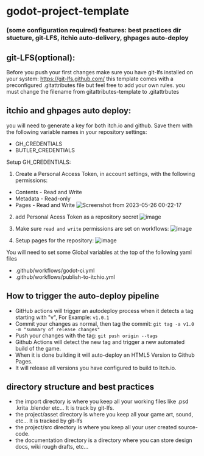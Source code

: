 # godot-project-template
### (some configuration required) features: best practices dir stucture, git-LFS, itchio auto-delivery, ghpages auto-deploy

## git-LFS(optional):
Before you push your first changes make sure you have git-lfs installed on your system:
https://git-lfs.github.com/
this template comes with a preconfigured .gitattributes file but feel free to add your own rules.
you must change the filename from gitattributes-template to .gitattrbutes

## itchio and ghpages auto deploy:
you will need to generate a key for both itch.io and github.
Save them with the following variable names in your repository settings:
* GH_CREDENTIALS
* BUTLER_CREDENTIALS

Setup GH_CREDENTIALS:
1) Create a Personal Access Token, in account settings, with the following permissions:
  * Contents - Read and Write
  * Metadata - Read-only
  * Pages - Read and Write
![Screenshot from 2023-05-26 00-22-17](https://github.com/loteque/godot-project-template/assets/69282314/563e9146-24d0-49e2-899c-8f9264daafe5)

2) add Personal Acess Token as a repository secret
![image](https://user-images.githubusercontent.com/69282314/184680197-b607040d-7a3a-4b8a-bb3d-d670d9d0d933.png)

3) Make sure `read and write` permissions are set on workflows:
![image](https://github.com/loteque/58thgodotwildjam/assets/69282314/d95e742f-ed8b-4e50-a004-b153afff4c84)

4) Setup pages for the repository:
![image](https://github.com/loteque/58thgodotwildjam/assets/69282314/3ffdaffc-a591-4490-ab46-49cb7d7fb279)


You will need to set some Global variables at the top of the following yaml files
* .github/workflows/godot-ci.yml 
* .github/workflows/publish-to-itchio.yml

## How to trigger the auto-deploy pipeline
* GitHub actions will trigger an autodeploy process when it detects a tag starting with "v", For Example: ```v1.0.1```
* Commit your changes as normal, then tag the commit: ```git tag -a v1.0 -m "summary of release changes"```
* Push your changes with the tag: ```git push origin --tags```
* Github Actions will detect the new tag and trigger a new automated build of the game. 
* When it is done building it will auto-deploy an HTML5 Version to Github Pages.
* It will release all versions you have configured to build to Itch.io.

## directory structure and best practices
* the import directory is where you keep all your working files like .psd .krita .blender etc... It is track by git-lfs.
* the project/asset directory is where you keep all your game art, sound, etc... It is tracked by git-lfs
* the project/src directory is where you keep all your user created source-code.
* the documentation directory is a directory where you can store design docs, wiki rough drafts, etc...
